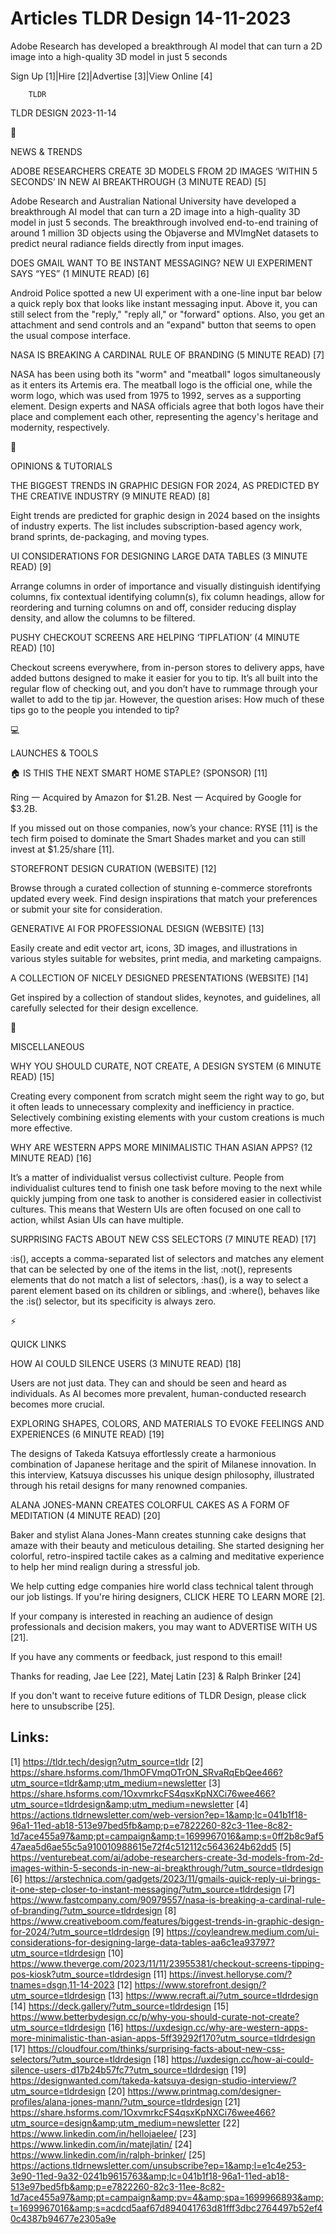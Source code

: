 # Articles TLDR Design 14-11-2023

Adobe Research has developed a breakthrough AI model that can turn a
2D image into a high-quality 3D model in just 5 seconds  

Sign Up [1]|Hire [2]|Advertise [3]|View Online [4] 

		TLDR 

TLDR DESIGN 2023-11-14

📱 

NEWS & TRENDS

 ADOBE RESEARCHERS CREATE 3D MODELS FROM 2D IMAGES ‘WITHIN 5
SECONDS’ IN NEW AI BREAKTHROUGH (3 MINUTE READ) [5] 

 Adobe Research and Australian National University have developed a
breakthrough AI model that can turn a 2D image into a high-quality 3D
model in just 5 seconds. The breakthrough involved end-to-end training
of around 1 million 3D objects using the Objaverse and MVImgNet
datasets to predict neural radiance fields directly from input images.


 DOES GMAIL WANT TO BE INSTANT MESSAGING? NEW UI EXPERIMENT SAYS
“YES” (1 MINUTE READ) [6] 

 Android Police spotted a new UI experiment with a one-line input bar
below a quick reply box that looks like instant messaging input. Above
it, you can still select from the "reply," "reply all," or "forward"
options. Also, you get an attachment and send controls and an "expand"
button that seems to open the usual compose interface. 

 NASA IS BREAKING A CARDINAL RULE OF BRANDING (5 MINUTE READ) [7] 

 NASA has been using both its "worm" and "meatball" logos
simultaneously as it enters its Artemis era. The meatball logo is the
official one, while the worm logo, which was used from 1975 to 1992,
serves as a supporting element. Design experts and NASA officials
agree that both logos have their place and complement each other,
representing the agency's heritage and modernity, respectively. 

🚀 

OPINIONS & TUTORIALS

 THE BIGGEST TRENDS IN GRAPHIC DESIGN FOR 2024, AS PREDICTED BY THE
CREATIVE INDUSTRY (9 MINUTE READ) [8] 

 Eight trends are predicted for graphic design in 2024 based on the
insights of industry experts. The list includes subscription-based
agency work, brand sprints, de-packaging, and moving types. 

 UI CONSIDERATIONS FOR DESIGNING LARGE DATA TABLES (3 MINUTE READ) [9]


 Arrange columns in order of importance and visually distinguish
identifying columns, fix contextual identifying column(s), fix column
headings, allow for reordering and turning columns on and off,
consider reducing display density, and allow the columns to be
filtered. 

 PUSHY CHECKOUT SCREENS ARE HELPING ‘TIPFLATION’ (4 MINUTE READ)
[10] 

 Checkout screens everywhere, from in-person stores to delivery apps,
have added buttons designed to make it easier for you to tip. It’s
all built into the regular flow of checking out, and you don’t have
to rummage through your wallet to add to the tip jar. However, the
question arises: How much of these tips go to the people you intended
to tip? 

💻 

LAUNCHES & TOOLS

 🏠 IS THIS THE NEXT SMART HOME STAPLE? (SPONSOR) [11] 

 Ring 一 Acquired by Amazon for $1.2B.
Nest 一 Acquired by Google for $3.2B.

If you missed out on those companies, now’s your chance: RYSE [11]
is the tech firm poised to dominate the Smart Shades market and you
can still invest at $1.25/share [11].

 STOREFRONT DESIGN CURATION (WEBSITE) [12] 

 Browse through a curated collection of stunning e-commerce
storefronts updated every week. Find design inspirations that match
your preferences or submit your site for consideration. 

 GENERATIVE AI FOR PROFESSIONAL DESIGN (WEBSITE) [13] 

 Easily create and edit vector art, icons, 3D images, and
illustrations in various styles suitable for websites, print media,
and marketing campaigns. 

 A COLLECTION OF NICELY DESIGNED PRESENTATIONS (WEBSITE) [14] 

 Get inspired by a collection of standout slides, keynotes, and
guidelines, all carefully selected for their design excellence. 

🎁 

MISCELLANEOUS

 WHY YOU SHOULD CURATE, NOT CREATE, A DESIGN SYSTEM (6 MINUTE READ)
[15] 

 Creating every component from scratch might seem the right way to go,
but it often leads to unnecessary complexity and inefficiency in
practice. Selectively combining existing elements with your custom
creations is much more effective. 

 WHY ARE WESTERN APPS MORE MINIMALISTIC THAN ASIAN APPS? (12 MINUTE
READ) [16] 

 It’s a matter of individualist versus collectivist culture. People
from individualist cultures tend to finish one task before moving to
the next while quickly jumping from one task to another is considered
easier in collectivist cultures. This means that Western UIs are often
focused on one call to action, whilst Asian UIs can have multiple. 

 SURPRISING FACTS ABOUT NEW CSS SELECTORS (7 MINUTE READ) [17] 

 :is(), accepts a comma-separated list of selectors and matches any
element that can be selected by one of the items in the list, :not(),
represents elements that do not match a list of selectors, :has(), is
a way to select a parent element based on its children or siblings,
and :where(), behaves like the :is() selector, but its specificity is
always zero. 

⚡ 

QUICK LINKS

 HOW AI COULD SILENCE USERS (3 MINUTE READ) [18] 

 Users are not just data. They can and should be seen and heard as
individuals. As AI becomes more prevalent, human-conducted research
becomes more crucial. 

 EXPLORING SHAPES, COLORS, AND MATERIALS TO EVOKE FEELINGS AND
EXPERIENCES (6 MINUTE READ) [19] 

 The designs of Takeda Katsuya effortlessly create a harmonious
combination of Japanese heritage and the spirit of Milanese
innovation. In this interview, Katsuya discusses his unique design
philosophy, illustrated through his retail designs for many renowned
companies. 

 ALANA JONES-MANN CREATES COLORFUL CAKES AS A FORM OF MEDITATION (4
MINUTE READ) [20] 

 Baker and stylist Alana Jones-Mann creates stunning cake designs that
amaze with their beauty and meticulous detailing. She started
designing her colorful, retro-inspired tactile cakes as a calming and
meditative experience to help her mind realign during a stressful job.


 We help cutting edge companies hire world class technical talent
through our job listings. If you're hiring designers, CLICK HERE TO
LEARN MORE [2]. 

If your company is interested in reaching an audience of design
professionals and decision makers, you may want to ADVERTISE WITH US
[21]. 

If you have any comments or feedback, just respond to this email! 

Thanks for reading, 
Jae Lee [22], Matej Latin [23] & Ralph Brinker [24] 

If you don't want to receive future editions of TLDR Design,
please click here to unsubscribe [25]. 

 

Links:
------
[1] https://tldr.tech/design?utm_source=tldr
[2] https://share.hsforms.com/1hmOFVmqOTrON_SRvaRqEbQee466?utm_source=tldr&amp;utm_medium=newsletter
[3] https://share.hsforms.com/1OxvmrkcFS4qsxKpNXCi76wee466?utm_source=tldrdesign&amp;utm_medium=newsletter
[4] https://actions.tldrnewsletter.com/web-version?ep=1&amp;lc=041b1f18-96a1-11ed-ab18-513e97bed5fb&amp;p=e7822260-82c3-11ee-8c82-1d7ace455a97&amp;pt=campaign&amp;t=1699967016&amp;s=0ff2b8c9af547aea5d6ae55c5a910010988615e72f4c512112c5643624b62dd5
[5] https://venturebeat.com/ai/adobe-researchers-create-3d-models-from-2d-images-within-5-seconds-in-new-ai-breakthrough/?utm_source=tldrdesign
[6] https://arstechnica.com/gadgets/2023/11/gmails-quick-reply-ui-brings-it-one-step-closer-to-instant-messaging/?utm_source=tldrdesign
[7] https://www.fastcompany.com/90979557/nasa-is-breaking-a-cardinal-rule-of-branding/?utm_source=tldrdesign
[8] https://www.creativeboom.com/features/biggest-trends-in-graphic-design-for-2024/?utm_source=tldrdesign
[9] https://coyleandrew.medium.com/ui-considerations-for-designing-large-data-tables-aa6c1ea93797?utm_source=tldrdesign
[10] https://www.theverge.com/2023/11/11/23955381/checkout-screens-tipping-pos-kiosk?utm_source=tldrdesign
[11] https://invest.helloryse.com/?tnames=dsgn,11-14-2023
[12] https://www.storefront.design/?utm_source=tldrdesign
[13] https://www.recraft.ai/?utm_source=tldrdesign
[14] https://deck.gallery/?utm_source=tldrdesign
[15] https://www.betterbydesign.cc/p/why-you-should-curate-not-create?utm_source=tldrdesign
[16] https://uxdesign.cc/why-are-western-apps-more-minimalistic-than-asian-apps-5ff39292f170?utm_source=tldrdesign
[17] https://cloudfour.com/thinks/surprising-facts-about-new-css-selectors/?utm_source=tldrdesign
[18] https://uxdesign.cc/how-ai-could-silence-users-d17b24b57fc7?utm_source=tldrdesign
[19] https://designwanted.com/takeda-katsuya-design-studio-interview/?utm_source=tldrdesign
[20] https://www.printmag.com/designer-profiles/alana-jones-mann/?utm_source=tldrdesign
[21] https://share.hsforms.com/1OxvmrkcFS4qsxKpNXCi76wee466?utm_source=design&amp;utm_medium=newsletter
[22] https://www.linkedin.com/in/hellojaelee/
[23] https://www.linkedin.com/in/matejlatin/
[24] https://www.linkedin.com/in/ralph-brinker/
[25] https://actions.tldrnewsletter.com/unsubscribe?ep=1&amp;l=e1c4e253-3e90-11ed-9a32-0241b9615763&amp;lc=041b1f18-96a1-11ed-ab18-513e97bed5fb&amp;p=e7822260-82c3-11ee-8c82-1d7ace455a97&amp;pt=campaign&amp;pv=4&amp;spa=1699966893&amp;t=1699967016&amp;s=acdcd5aaf67d894041763d81fff3dbc2764497b52ef40c4387b94677e2305a9e